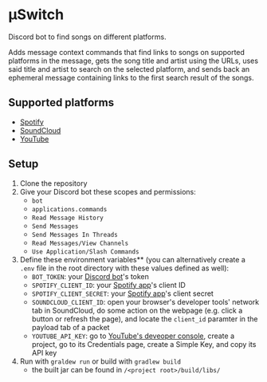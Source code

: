 # μSwitch

Discord bot to find songs on different platforms.

Adds message context commands that find links to songs on supported platforms in the message, gets the song title and artist using the URLs, uses said title and artist to search on the selected platform, and sends back an ephemeral message containing links to the first search result of the songs.

## Supported platforms

- [Spotify](https://spotify.com)
- [SoundCloud](https://soundcloud.com)
- [YouTube](https://youtube.com)

## Setup

1. Clone the repository
2. Give your Discord bot these scopes and permissions:
   - `bot`
   - `applications.commands`
   - `Read Message History`
   - `Send Messages`
   - `Send Messages In Threads`
   - `Read Messages/View Channels`
   - `Use Application/Slash Commands`
3. Define these environment variables** (you can alternatively create a `.env` file in the root directory with these values defined as well):
   - `BOT_TOKEN`: your [Discord bot](https://discord.com/developers/applications)'s token
   - `SPOTIFY_CLIENT_ID`: your [Spotify app](https://developer.spotify.com/dashboard/applications)'s client ID
   - `SPOTIFY_CLIENT_SECRET`: your [Spotify app](https://developer.spotify.com/dashboard/applications)'s client secret
   - `SOUNDCLOUD_CLIENT_ID`: open your browser's developer tools' network tab in SoundCloud, do some action on the webpage (e.g. click a button or refresh the page), and locate the `client_id` paramter in the payload tab of a packet
   - `YOUTUBE_API_KEY`: go to [YouTube's deveoper console](https://console.developers.google.com/), create a project, go to its Credentials page, create a Simple Key, and copy its API key
4. Run with `graldew run` or build with `gradlew build`
   - the built jar can be found in `/<project root>/build/libs/`
